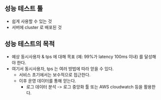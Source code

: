 ## 성능 테스트 툴
- 쉽게 사용할 수 있는 것
- 서버에 cluster 로 배포된 것



## 성능 테스트의 목적
- 예상 동시사용자 & tps 에 대해 목표 (예: 99%가 latency 100ms 이내) 를 달성해야 한다.
- 여기서 동시사용자, tps 는 여러 방법에 따라 얻을 수 있다.
  - 서비스 초기에서는 보수적으로 접근한다.
  - 이후 운영 데이터를 통해 얻는다.
    - 로그 데이터 분석 -> 로그 중앙화 툴 또는 AWS cloudwatch 등을 활용한다.
   

